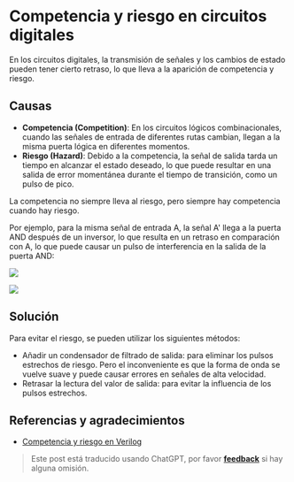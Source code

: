 # Competencia y riesgo en circuitos digitales

En los circuitos digitales, la transmisión de señales y los cambios de estado pueden tener cierto retraso, lo que lleva a la aparición de competencia y riesgo.

## Causas

- **Competencia (Competition)**: En los circuitos lógicos combinacionales, cuando las señales de entrada de diferentes rutas cambian, llegan a la misma puerta lógica en diferentes momentos.
- **Riesgo (Hazard)**: Debido a la competencia, la señal de salida tarda un tiempo en alcanzar el estado deseado, lo que puede resultar en una salida de error momentánea durante el tiempo de transición, como un pulso de pico.

La competencia no siempre lleva al riesgo, pero siempre hay competencia cuando hay riesgo.

Por ejemplo, para la misma señal de entrada A, la señal A' llega a la puerta AND después de un inversor, lo que resulta en un retraso en comparación con A, lo que puede causar un pulso de interferencia en la salida de la puerta AND:

![](https://img.wiki-power.com/d/wiki-media/img/20220622163331.png)

![](https://img.wiki-power.com/d/wiki-media/img/20220622163337.png)

## Solución

Para evitar el riesgo, se pueden utilizar los siguientes métodos:

- Añadir un condensador de filtrado de salida: para eliminar los pulsos estrechos de riesgo. Pero el inconveniente es que la forma de onda se vuelve suave y puede causar errores en señales de alta velocidad.
- Retrasar la lectura del valor de salida: para evitar la influencia de los pulsos estrechos.

## Referencias y agradecimientos

- [Competencia y riesgo en Verilog](https://www.runoob.com/w3cnote/verilog-competition-hazard.html)

> Este post está traducido usando ChatGPT, por favor [**feedback**](https://github.com/linyuxuanlin/Wiki_MkDocs/issues/new) si hay alguna omisión.
